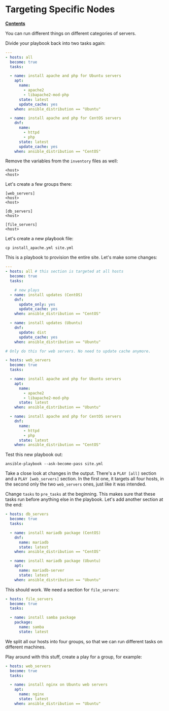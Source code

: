 # Targeting Specific Nodes

[**Contents**](01-intro.md)

You can run different things on different categories of servers.

Divide your playbook back into two tasks again:

```yaml
---
- hosts: all
  become: true
  tasks:

  - name: install apache and php for Ubuntu servers
    apt: 
      name:
        - apache2
        - libapache2-mod-php
      state: latest
      update_cache: yes
    when: ansible_distribution == "Ubuntu"

  - name: install apache and php for CentOS servers
    dnf:
      name:
        - httpd
        - php 
      state: latest
      update_cache: yes
    when: ansible_distribution == "CentOS"
```

Remove the variables from the `inventory` files as well:

```
<host>
<host>
```

Let's create a few groups there:

```
[web_servers]
<host>
<host>

[db_servers]
<host>

[file_servers]
<host>
```

Let's create a new playbook file:

    cp install_apache.yml site.yml

This is a playbook to provision the entire site. Let's make some changes:

```yaml
---
- hosts: all # this section is targeted at all hosts
  become: true
  tasks:

    # new plays
  - name: install updates (CentOS)
    dnf:
      update_only: yes
      update_cache: yes
    when: ansible_distribution == "CentOS"

  - name: install updates (Ubuntu)
    dnf:
      update: dist
      update_cache: yes
    when: ansible_distribution == "Ubuntu"

# Only do this for web servers. No need to update cache anymore.

- hosts: web_servers
  become: true
  tasks:

  - name: install apache and php for Ubuntu servers
    apt: 
      name:
        - apache2
        - libapache2-mod-php
      state: latest
    when: ansible_distribution == "Ubuntu"

  - name: install apache and php for CentOS servers
    dnf:
      name:
        - httpd
        - php 
      state: latest
    when: ansible_distribution == "CentOS"
``` 

Test this new playbook out:

    ansible-playbook --ask-become-pass site.yml

Take a close look at changes in the output. There's a `PLAY [all]` section and
a `PLAY [web_servers]` section. In the first one, it targets all four hosts, in
the second only the two `web_servers` ones, just like it was intended.

Change `tasks` to `pre_tasks` at the beginning. This makes sure that these
tasks run before anything else in the playbook. Let's add another section at
the end:

```yaml
- hosts: db_servers
  become: true
  tasks:

  - name: install mariadb package (CentOS)
    dnf:
      name: mariadb
      state: latest
    when: ansible_distribution == "CentOS"

  - name: install mariadb package (Ubuntu)
    apt:
      name: mariadb-server
      state: latest
    when: ansible_distribution == "Ubuntu"
```

This should work. We need a section for `file_servers`:

```yaml
- hosts: file_servers
  become: true
  tasks: 

  - name: install samba package
    package: 
      name: samba
      state: latest
```

We split all our hosts into four groups, so that we can run different tasks on 
different machines.

Play around with this stuff, create a play for a group, for example:

```yaml
- hosts: web_servers
  become: true
  tasks:

  - name: install nginx on Ubuntu web servers
    apt:
      name: nginx
      state: latest
    when: ansible_distribution == "Ubuntu"
```
